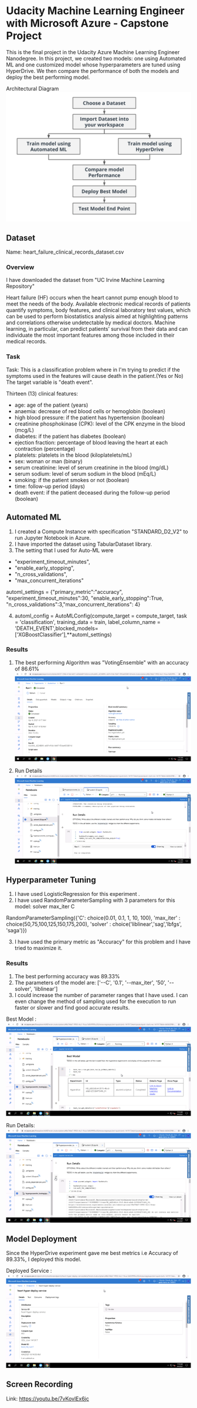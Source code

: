 # Udacity Machine Learning Engineer with Microsoft Azure - Capstone Project

This is the final project in the Udacity Azure Machine Learning Engineer Nanodegree. In this project, we created two models: one using Automated ML and one customized model whose hyperparameters are tuned using HyperDrive. We then compare the performance of both the models and deploy the best performing model.

Architectural Diagram![](https://github.com/aishpn5/Udacity-Azure-ML-Capstone-project/blob/main/Images/Architectural%20Diagram.png)

## Dataset
Name: heart_failure_clinical_records_dataset.csv

### Overview
I have downloaded the dataset from "UC Irvine Machine Learning Repository"

Heart failure (HF) occurs when the heart cannot pump enough blood to meet the needs of the body. Available electronic medical records of patients quantify symptoms, body features, and clinical laboratory test values, which can be used to perform biostatistics analysis aimed at highlighting patterns and correlations otherwise undetectable by medical doctors. Machine learning, in particular, can predict patients’ survival from their data and can individuate the most important features among those included in their medical records.

### Task
Task: This is a classification problem where in I'm trying to predict if the symptoms used in the features will cause death in the patient.(Yes or No)
The target variable is "death event".

Thirteen (13) clinical features:

- age: age of the patient (years)
- anaemia: decrease of red blood cells or hemoglobin (boolean)
- high blood pressure: if the patient has hypertension (boolean)
- creatinine phosphokinase (CPK): level of the CPK enzyme in the blood (mcg/L)
- diabetes: if the patient has diabetes (boolean)
- ejection fraction: percentage of blood leaving the heart at each contraction (percentage)
- platelets: platelets in the blood (kiloplatelets/mL)
- sex: woman or man (binary)
- serum creatinine: level of serum creatinine in the blood (mg/dL)
- serum sodium: level of serum sodium in the blood (mEq/L)
- smoking: if the patient smokes or not (boolean)
- time: follow-up period (days)
- death event: if the patient deceased during the follow-up period (boolean)

## Automated ML

1. I created a Compute Instance with specification "STANDARD_D2_V2" to run Jupyter Notebook in Azure.
2. I have imported the dataset using TabularDataset library.
3. The setting that I used for Auto-ML were 
* "experiment_timeout_minutes", 
* "enable_early_stopping", 
* "n_cross_validations", 
* "max_concurrent_iterations"

automl_settings = {"primary_metric":"accuracy", "experiment_timeout_minutes":30, "enable_early_stopping":True, "n_cross_validations":3,"max_concurrent_iterations": 4}

4. automl_config = AutoMLConfig(compute_target = compute_target, task = 'classification', training_data = train, label_column_name = 'DEATH_EVENT',blocked_models=['XGBoostClassifier'],**automl_settings)

### Results

1. The best performing Algorithm was "VotingEnsemble" with an accuracy of 86.61%
![](https://github.com/aishpn5/Udacity-Azure-ML-Capstone-project/blob/main/Images/automl%20best%20model.png)

2. Run Details 
![](https://github.com/aishpn5/Udacity-Azure-ML-Capstone-project/blob/main/Images/automl%20run%20details.png)

## Hyperparameter Tuning

1. I have used LogisticRegression for this experiment .
2. I have used RandomParameterSampling with 3 parameters for this model:
solver
max_iter
C

RandomParameterSampling({'C': choice(0.01, 0.1, 1, 10, 100),
                                        'max_iter' : choice(50,75,100,125,150,175,200),
                                        'solver' : choice('liblinear','sag','lbfgs', 'saga')})

3. I have used the primary metric as "Accuracy" for this problem and I have tried to maximize it.


### Results

1. The best performing accuracy was 89.33% 
2. The parameters of the model are:
['--C', '0.1', '--max_iter', '50', '--solver', 'liblinear']
3. I could increase the number of parameter ranges that I have used.
I can even change the method of sampling used for the execution to run faster or slower and find good accurate results.

Best Model :
![](https://github.com/aishpn5/Udacity-Azure-ML-Capstone-project/blob/main/Images/hyperdrive%20best%20model.png)

Run Details:
![](https://github.com/aishpn5/Udacity-Azure-ML-Capstone-project/blob/main/Images/hyperdrive%20run%20details.png)

## Model Deployment

Since the HyperDrive experiment gave me best metrics i.e Accuracy of 89.33%, I deployed this model. 

Deployed Service :
![](https://github.com/aishpn5/Udacity-Azure-ML-Capstone-project/blob/main/Images/endpoint%20active.png)

## Screen Recording
Link: https://youtu.be/7vKovlEx6jc
